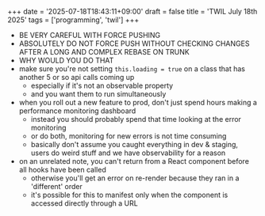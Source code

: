 +++
date = '2025-07-18T18:43:11+09:00'
draft = false
title = 'TWIL July 18th 2025'
tags = ['programming', 'twil']
+++

- BE VERY CAREFUL WITH FORCE PUSHING
- ABSOLUTELY DO NOT FORCE PUSH WITHOUT CHECKING CHANGES AFTER A LONG AND COMPLEX REBASE ON TRUNK
- WHY WOULD YOU DO THAT
- make sure you're not setting `this.loading = true` on a class that has another 5 or so api calls coming up
  - especially if it's not an observable property
  - and you want them to run simultaneously
- when you roll out a new feature to prod, don't just spend hours making a performance monitoring dashboard
  - instead you should probably spend that time looking at the error monitoring
  - or do both, monitoring for new errors is not time consuming
  - basically don't assume you caught everything in dev & staging, users do weird stuff and we have observability for a reason
- on an unrelated note, you can't return from a React component before all hooks have been called
  - otherwise you'll get an error on re-render because they ran in a 'different' order
  - it's possible for this to manifest only when the component is accessed directly through a URL
